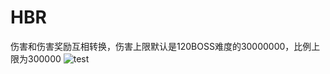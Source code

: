 # HBR
伤害和伤害奖励互相转换，伤害上限默认是120BOSS难度的30000000，比例上限为300000
![test](https://github.com/user-attachments/assets/3e979e28-e1c0-414d-83ed-a9a08921c0a1)
